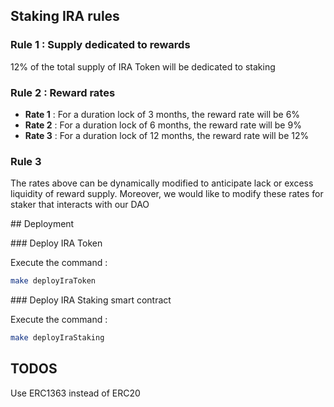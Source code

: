 ## Staking IRA rules

### Rule 1 : Supply dedicated to rewards

12% of the total supply of IRA Token will be dedicated to staking


### Rule 2 : Reward rates

- **Rate 1** : For a duration lock of 3 months, the reward rate will be 6%
- **Rate 2** : For a duration lock of 6 months, the reward rate will be 9%
- **Rate 3** : For a duration lock of 12 months, the reward rate will be 12%


### Rule 3 

The rates above can be dynamically modified to anticipate lack or excess liquidity of reward supply.
Moreover, we would like to modify these rates for staker that interacts with our DAO


## Deployment 

### Deploy IRA Token 

Execute the command : 

```sh
make deployIraToken
```

### Deploy IRA Staking smart contract

Execute the command : 

```sh
make deployIraStaking
```

## TODOS

Use ERC1363 instead of ERC20